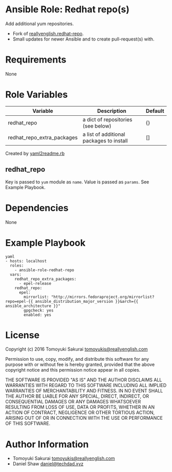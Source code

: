 # Ansible Role: Redhat repo(s)

Add additional yum repositories.

* Fork of [reallyenglish.redhat-repo](https://github.com/reallyenglish/ansible-role-redhat-repo).
* Small updates for newer Ansible and to create pull-request(s) with.

# Requirements

None

# Role Variables

| Variable | Description | Default |
|----------|-------------|---------|
| redhat\_repo | a dict of repositories (see below) | {} |
| redhat\_repo\_extra\_packages | a list of additional packages to install | [] |

Created by
[yaml2readme.rb](https://gist.github.com/trombik/b2df709657c08d845b1d3b3916e592d3)

## redhat\_repo

Key is passed to `yum` module as `name`. Value is passed as `params`. See
Example Playbook.

# Dependencies

None

# Example Playbook

```
yaml
- hosts: localhost
  roles:
    - ansible-role-redhat-repo
  vars:
    redhat_repo_extra_packages:
      - epel-release
    redhat_repo:
      epel:
        mirrorlist: "http://mirrors.fedoraproject.org/mirrorlist?repo=epel-{{ ansible_distribution_major_version }}&arch={{ ansible_architecture }}"
        gpgcheck: yes
        enabled: yes
```

# License

Copyright (c) 2016 Tomoyuki Sakurai <tomoyukis@reallyenglish.com>

Permission to use, copy, modify, and distribute this software for any
purpose with or without fee is hereby granted, provided that the above
copyright notice and this permission notice appear in all copies.

THE SOFTWARE IS PROVIDED "AS IS" AND THE AUTHOR DISCLAIMS ALL WARRANTIES
WITH REGARD TO THIS SOFTWARE INCLUDING ALL IMPLIED WARRANTIES OF
MERCHANTABILITY AND FITNESS. IN NO EVENT SHALL THE AUTHOR BE LIABLE FOR
ANY SPECIAL, DIRECT, INDIRECT, OR CONSEQUENTIAL DAMAGES OR ANY DAMAGES
WHATSOEVER RESULTING FROM LOSS OF USE, DATA OR PROFITS, WHETHER IN AN
ACTION OF CONTRACT, NEGLIGENCE OR OTHER TORTIOUS ACTION, ARISING OUT OF
OR IN CONNECTION WITH THE USE OR PERFORMANCE OF THIS SOFTWARE.

# Author Information

* Tomoyuki Sakurai <tomoyukis@reallyenglish.com>
* Daniel Shaw <daniel@techdad.xyz>
